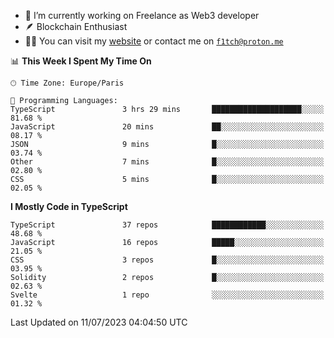 - 🔭 I’m currently working on Freelance as Web3 developer
- 🪶 Blockchain Enthusiast
- 👨‍💻 You can visit my [website](https://f1tch.xyz) or contact me on [`f1tch@proton.me`](mailto:f1tch@proton.me)

<!--START_SECTION:waka-->
📊 **This Week I Spent My Time On** 

```text
🕑︎ Time Zone: Europe/Paris

💬 Programming Languages: 
TypeScript               3 hrs 29 mins       ████████████████████░░░░░   81.68 % 
JavaScript               20 mins             ██░░░░░░░░░░░░░░░░░░░░░░░   08.17 % 
JSON                     9 mins              █░░░░░░░░░░░░░░░░░░░░░░░░   03.74 % 
Other                    7 mins              █░░░░░░░░░░░░░░░░░░░░░░░░   02.80 % 
CSS                      5 mins              █░░░░░░░░░░░░░░░░░░░░░░░░   02.05 % 
```

**I Mostly Code in TypeScript** 

```text
TypeScript               37 repos            ████████████░░░░░░░░░░░░░   48.68 % 
JavaScript               16 repos            █████░░░░░░░░░░░░░░░░░░░░   21.05 % 
CSS                      3 repos             █░░░░░░░░░░░░░░░░░░░░░░░░   03.95 % 
Solidity                 2 repos             █░░░░░░░░░░░░░░░░░░░░░░░░   02.63 % 
Svelte                   1 repo              ░░░░░░░░░░░░░░░░░░░░░░░░░   01.32 % 
```




 Last Updated on 11/07/2023 04:04:50 UTC
<!--END_SECTION:waka-->
